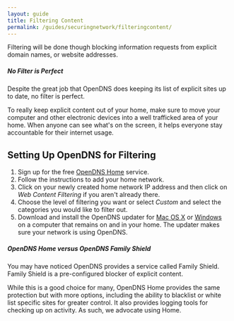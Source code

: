 ```yaml
---
layout: guide
title: Filtering Content
permalink: /guides/securingnetwork/filteringcontent/
---
```


Filtering will be done though blocking information requests from explicit domain names, or website addresses.

<div class="tip">
  <h5>No Filter is Perfect</h5>
  <p>Despite the great job that OpenDNS does keeping its list of explicit sites up to date, no filter is perfect.</p>
  <p>To really keep explicit content out of your home, make sure to move your computer and other electronic devices into a well trafficked area of your home. When anyone can see what's on the screen, it helps everyone stay accountable for their internet usage.</p>
</div>

## Setting Up OpenDNS for Filtering
1. Sign up for the free [OpenDNS Home](http://www.opendns.com/home-solutions/parental-controls/) service.
1. Follow the instructions to add your home network.
1. Click on your newly created home network IP address and then click on *Web Content Filtering* if you aren't already there.
1. Choose the level of filtering you want or select *Custom* and select the categories you would like to filter out.
1. Download and install the OpenDNS updater for [Mac OS X](https://www.opendns.com/download/mac) or [Windows](https://www.opendns.com/download/windows) on a computer that remains on and in your home. The updater makes sure your network is using OpenDNS.

<div class="tip">
  <h5>OpenDNS Home versus OpenDNS Family Shield</h5>
  <p>You may have noticed OpenDNS provides a service called Family Shield. Family Shield is a pre-configured blocker of explicit content.</p>
  <p>While this is a good choice for many, OpenDNS Home provides the same protection but with more options, including the ability to blacklist or white list specific sites for greater control. It also provides logging tools for checking up on activity. As such, we advocate using Home.</p>
</div>
